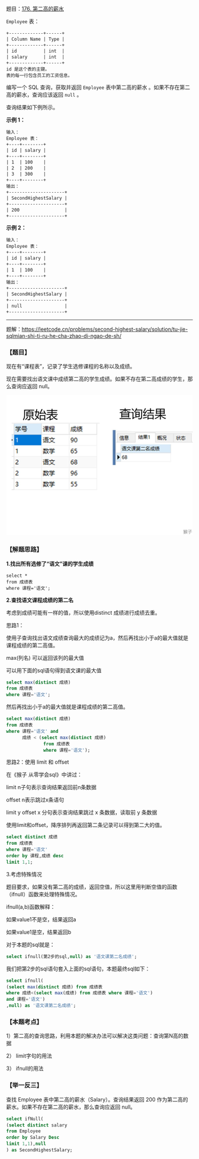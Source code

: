 题目：[176. 第二高的薪水](https://leetcode.cn/problems/second-highest-salary/)

`Employee` 表：

```
+-------------+------+
| Column Name | Type |
+-------------+------+
| id          | int  |
| salary      | int  |
+-------------+------+
id 是这个表的主键。
表的每一行包含员工的工资信息。
```

编写一个 SQL 查询，获取并返回 `Employee` 表中第二高的薪水 。如果不存在第二高的薪水，查询应该返回 `null` 。

查询结果如下例所示。

**示例 1：**

```
输入：
Employee 表：
+----+--------+
| id | salary |
+----+--------+
| 1  | 100    |
| 2  | 200    |
| 3  | 300    |
+----+--------+
输出：
+---------------------+
| SecondHighestSalary |
+---------------------+
| 200                 |
+---------------------+
```

**示例 2：**

```
输入：
Employee 表：
+----+--------+
| id | salary |
+----+--------+
| 1  | 100    |
+----+--------+
输出：
+---------------------+
| SecondHighestSalary |
+---------------------+
| null                |
+---------------------+
```

---

题解：https://leetcode.cn/problems/second-highest-salary/solution/tu-jie-sqlmian-shi-ti-ru-he-cha-zhao-di-ngao-de-sh/

### 【题目】

现在有“课程表”，记录了学生选修课程的名称以及成绩。

现在需要找出语文课中成绩第二高的学生成绩。如果不存在第二高成绩的学生，那么查询应返回 null。

![1.png](../../img/c09dea53fac050ee084ef25c685141fdf6b676527ae48de842a5bbbc4e3bbfa3-1.png)

### 【解题思路】

**1.找出所有选修了“语文”课的学生成绩**

```
select * 
from 成绩表
where 课程='语文';
```

**2.查找语文课程成绩的第二名**

考虑到成绩可能有一样的值，所以使用distinct 成绩进行成绩去重。

思路1：

使用子查询找出语文成绩查询最大的成绩记为a，然后再找出小于a的最大值就是课程成绩的第二高值。

max(列名) 可以返回该列的最大值

可以用下面的sql语句得到语文课的最大值

```sql
select max(distinct 成绩) 
from 成绩表
where 课程='语文';
```

然后再找出小于a的最大值就是课程成绩的第二高值。

```sql
select max(distinct 成绩) 
from 成绩表
where 课程='语文' and
      成绩 < (select max(distinct 成绩) 
              from 成绩表 
              where 课程='语文');
```

思路2：使用 limit 和 offset

在《猴子 从零学会sql》中讲过：

limit n子句表示查询结果返回前n条数据

offset n表示跳过x条语句

limit y offset x 分句表示查询结果跳过 x 条数据，读取前 y 条数据

使用limit和offset，降序排列再返回第二条记录可以得到第二大的值。

```sql
select distinct 成绩  
from 成绩表
where 课程='语文'
order by 课程,成绩 desc
limit 1,1;
```

3.考虑特殊情况

题目要求，如果没有第二高的成绩，返回空值，所以这里用判断空值的函数（ifnull）函数来处理特殊情况。

ifnull(a,b)函数解释：

如果value1不是空，结果返回a

如果value1是空，结果返回b

对于本题的sql就是：

```sql
select ifnull(第2步的sql,null) as '语文课第二名成绩';
```

我们把第2步的sql语句套入上面的sql语句，本题最终sql如下：

```sql
select ifnull(
(select max(distinct 成绩) from 成绩表
where 成绩<(select max(成绩) from 成绩表 where 课程='语文')
and 课程='语文')
,null) as '语文课第二名成绩';
```

### 【本题考点】

1）第二高的查询思路，利用本题的解决办法可以解决这类问题：查询第N高的数据

2） limit字句的用法

3） ifnull的用法

### 【举一反三】

查找 Employee 表中第二高的薪水（Salary）。查询结果返回 200 作为第二高的薪水。如果不存在第二高的薪水，那么查询应返回 null。

```sql
select ifNull(
(select distinct salary
from Employee 
order by Salary Desc
limit 1,1),null
) as SecondHighestSalary;
```

